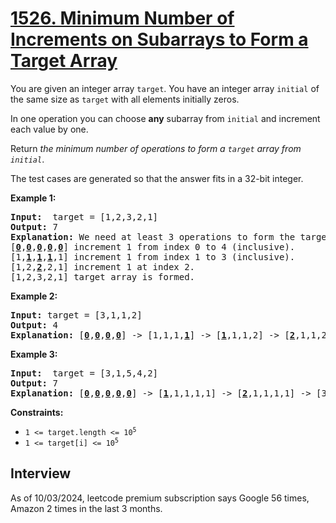 # [1526. Minimum Number of Increments on Subarrays to Form a Target Array](https://leetcode.com/problems/minimum-number-of-increments-on-subarrays-to-form-a-target-array/)

You are given an integer array `target`. You have an integer array `initial` of the same size as `target` with all elements initially zeros.

In one operation you can choose **any** subarray from `initial` and increment each value by one.

Return _the minimum number of operations to form a `target` array from `initial`_.

The test cases are generated so that the answer fits in a 32-bit integer.

**Example 1:**
<pre>
<b>Input:</b>  target = [1,2,3,2,1]
<b>Output:</b> 7
<b>Explanation:</b> We need at least 3 operations to form the target array from the initial array.
[<ins><b>0</b></ins>,<ins><b>0</b></ins>,<ins><b>0</b></ins>,<ins><b>0</b></ins>,<ins><b>0</b></ins>] increment 1 from index 0 to 4 (inclusive).
[1,<ins><b>1</b></ins>,<ins><b>1</b></ins>,<ins><b>1</b></ins>,1] increment 1 from index 1 to 3 (inclusive).
[1,2,<ins><b>2</b></ins>,2,1] increment 1 at index 2.
[1,2,3,2,1] target array is formed.
</pre>

**Example 2:**
<pre>
<b>Input:</b> target = [3,1,1,2]
<b>Output:</b> 4
<b>Explanation:</b> [<ins><b>0</b></ins>,<ins><b>0</b></ins>,<ins><b>0</b></ins>,<ins><b>0</b></ins>] -> [1,1,1,<ins><b>1</b></ins>] -> [<ins><b>1</b></ins>,1,1,2] -> [<ins><b>2</b></ins>,1,1,2] -> [3,1,1,2]
</pre>

**Example 3:**
<pre>
<b>Input:</b>  target = [3,1,5,4,2]
<b>Output:</b> 7
<b>Explanation:</b> [<ins><b>0</b></ins>,<ins><b>0</b></ins>,<ins><b>0</b></ins>,<ins><b>0</b></ins>,<ins><b>0</b></ins>] -> [<ins><b>1</b></ins>,1,1,1,1] -> [<ins><b>2</b></ins>,1,1,1,1] -> [3,1,<ins><b>1</b></ins>,<ins><b>1</b></ins>,<ins><b>1</b></ins>] -> [3,1,<ins><b>2</b></ins>,<ins><b>2</b></ins>,2] -> [3,1,<ins><b>3</b></ins>,<ins><b>3</b></ins>,2] -> [3,1,<ins><b>4</b></ins>,4,2] -> [3,1,5,4,2].
</pre>

**Constraints:**
* <code>1 <= target.length <= 10<sup>5</sup></code>
* <code>1 <= target[i] <= 10<sup>5</sup></code>

## Interview
As of 10/03/2024, leetcode premium subscription says Google 56 times, Amazon 2 times in the last 3 months.
